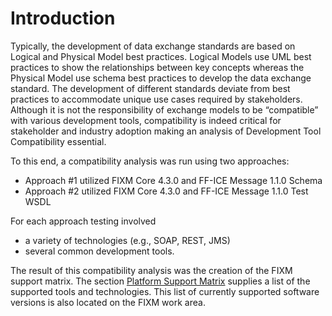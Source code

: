 # Introduction

Typically, the development of data exchange standards are based on
Logical and Physical Model best practices. Logical Models use UML best
practices to show the relationships between key concepts whereas the
Physical Model use schema best practices to develop the data exchange
standard. The development of different standards deviate from best
practices to accommodate unique use cases required by stakeholders.
Although it is not the responsibility of exchange models to be
“compatible” with various development tools, compatibility is indeed
critical for stakeholder and industry adoption making an analysis of
Development Tool Compatibility essential.

To this end, a compatibility analysis was run using two approaches:
- Approach #1 utilized FIXM Core 4.3.0 and FF-ICE Message 1.1.0 Schema
- Approach #2 utilized FIXM Core 4.3.0 and FF-ICE Message 1.1.0 Test WSDL

For each approach testing involved
- a variety of technologies (e.g., SOAP, REST, JMS)
- several common development tools.  

The result of this compatibility analysis was the creation of the FIXM
support matrix. The section [Platform Support Matrix](fixm-development-tool-compatibility/compatibility-analysis-results.md)
supplies a list of the supported tools and technologies. This list of
currently supported software versions is also located on the FIXM work
area.
